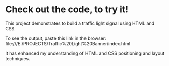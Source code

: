# Check out the code, to try it!

This project demonstrates to build a traffic light signal using HTML and CSS.

To see the output, paste this link in the browser:<br>
file:///E:/PROJECTS/Traffic%20Light%20Banner/index.html

It has enhanced my understanding of HTML and CSS positioning and layout techniques.


